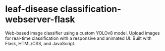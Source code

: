 # leaf-disease classification-webserver-flask
 Web-based image classifier using a custom YOLOv8 model. Upload images for real-time classification with a responsive and animated UI. Built with Flask, HTML/CSS, and JavaScript.
